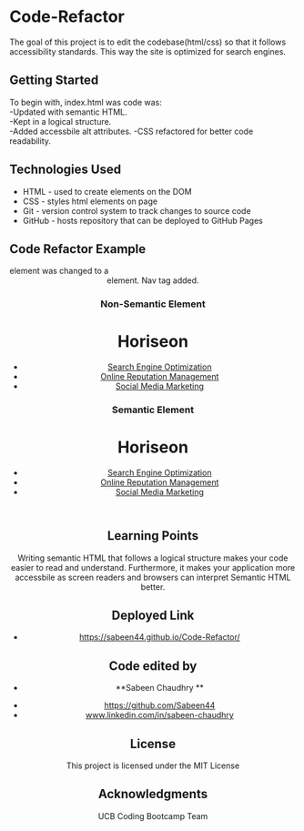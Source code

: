 # Code-Refactor

The goal of this project is to edit the codebase(html/css) so that it follows accessibility standards. This way the site is optimized for search engines.

## Getting Started

To begin with, index.html was code was:  
-Updated with semantic HTML.  
-Kept in a logical structure.  
-Added accessbile alt attributes.
-CSS refactored for better code readability.

## Technologies Used

- HTML - used to create elements on the DOM
- CSS - styles html elements on page
- Git - version control system to track changes to source code
- GitHub - hosts repository that can be deployed to GitHub Pages

## Code Refactor Example

<div> element was changed to a <header> element. Nav tag added.

### Non-Semantic Element

<div class="header">
        <div class="header">
        <h1>Hori<span class="seo">seo</span>n</h1>
        <div>
            <ul>
                <li>
                    <a href="#search-engine-optimization">Search Engine Optimization</a>
                </li>
                <li>
                    <a href="#online-reputation-management">Online Reputation Management</a>
                </li>
                <li>
                    <a href="#social-media-marketing">Social Media Marketing</a>
                </li>
            </ul>
        </div>
    </div>

### Semantic Element

<header>
  <h1>Hori<span class="seo">seo</span>n</h1>
  <nav>
    <ul>
      <li>
        <a href="#search-engine-optimization">Search Engine Optimization</a>
      </li>
      <li>
        <a href="#online-reputation-management">Online Reputation Management</a>
      </li>
      <li>
        <a href="#social-media-marketing">Social Media Marketing</a>
      </li>
    </ul>
  </nav>
</header>

## Learning Points

Writing semantic HTML that follows a logical structure makes your code easier to read and understand. Furthermore, it makes your application more accessbile as screen readers and browsers can interpret Semantic HTML better.

## Deployed Link

- https://sabeen44.github.io/Code-Refactor/

## Code edited by

- **Sabeen Chaudhry **

* https://github.com/Sabeen44
* www.linkedin.com/in/sabeen-chaudhry

## License

This project is licensed under the MIT License

## Acknowledgments

UCB Coding Bootcamp Team
